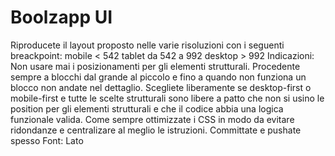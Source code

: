 Boolzapp UI
===
Riproducete il layout proposto nelle varie risoluzioni con i seguenti breackpoint:
mobile < 542
tablet da 542 a 992
desktop > 992
Indicazioni:
Non usare mai i posizionamenti per gli elementi strutturali.
Procedente sempre a blocchi dal grande al piccolo e fino a quando non funziona un blocco non andate nel dettaglio.
Scegliete liberamente se desktop-first o mobile-first e tutte le scelte strutturali sono libere a patto che non si usino le position per gli elementi strutturali e che il codice abbia una logica funzionale valida.
Come sempre ottimizzate i CSS in modo da evitare ridondanze e centralizare al meglio le istruzioni.
Committate e  pushate spesso
Font: Lato
